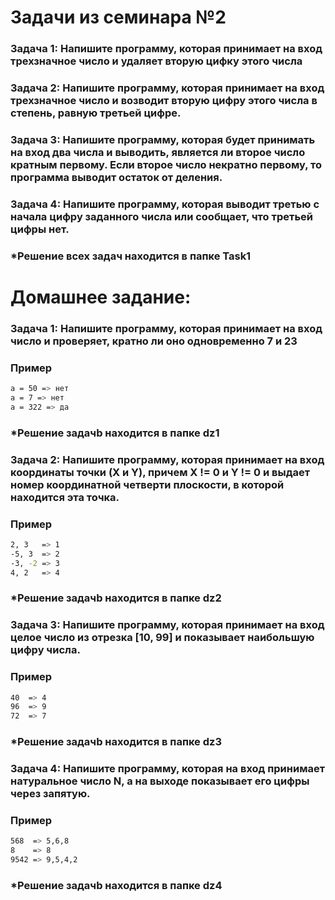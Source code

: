 # Задачи из семинара №2

### Задача 1: Напишите программу, которая принимает на вход трехзначное число и удаляет вторую цифку этого числа

### Задача 2: Напишите программу, которая принимает на вход трехзначное число и возводит вторую цифру этого числа в степень, равную третьей цифре.

### Задача 3: Напишите программу, которая будет принимать на вход два числа и выводить, является ли второе число кратным первому. Если второе число некратно первому, то программа выводит остаток от деления.

### Задача 4: Напишите программу, которая выводит третью с начала цифру заданного числа или сообщает, что третьей цифры нет.

### *Решение всех задач находится в папке Task1

# Домашнее задание:

### Задача 1: Напишите программу, которая принимает на вход число и проверяет, кратно ли оно одновременно 7 и 23
### Пример
```sh
a = 50 => нет
a = 7 => нет
a = 322 => да
```
### *Решение задачb находится в папке dz1

### Задача 2: Напишите программу, которая принимает на вход координаты точки (X и Y), причем X != 0 и Y != 0 и выдает номер координатной четверти плоскости, в которой находится эта точка.
### Пример
```sh
2, 3   => 1
-5, 3  => 2
-3, -2 => 3
4, 2   => 4
```
### *Решение задачb находится в папке dz2

### Задача 3: Напишите программу, которая принимает на вход целое число из отрезка [10, 99] и показывает наибольшую цифру числа.
### Пример
```sh
40  => 4
96  => 9
72  => 7
```
### *Решение задачb находится в папке dz3

### Задача 4: Напишите программу, которая на вход принимает натуральное число N, а на выходе показывает его цифры через запятую.
### Пример
```sh
568  => 5,6,8
8    => 8
9542 => 9,5,4,2
```
### *Решение задачb находится в папке dz4

